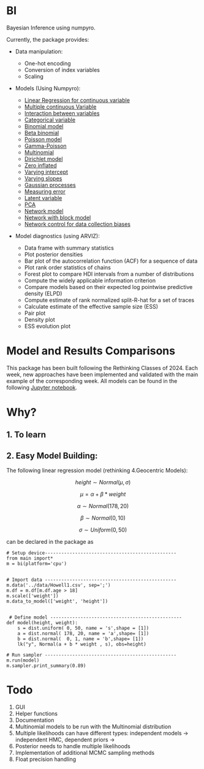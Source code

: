 # BI
Bayesian Inference using numpyro.

Currently, the package provides:

+ Data manipulation:
    + One-hot encoding
    + Conversion of index variables
    + Scaling
      
+ Models (Using Numpyro):
  
    + [Linear Regression for continuous variable](Documentation/1.&#32;Linear&#32;Regression&#32;for&#32;continuous&#32;variable.qmd)
    + [Multiple continuous Variable](Documentation/2.&#32;Multiple&#32;continuous&#32;Variables.qmd)
    + [Interaction between variables](Documentation/3.&#32;Interaction&#32;between&#32;continuous&#32;variables.qmd)
    + [Categorical variable](Documentation/4.&#32;Categorical&#32;variable.qmd)
    + [Binomial model](Documentation/5.&#32;Binomial&#32;model.qmd)
    + [Beta binomial](Documentation/6.&#32;Beta&#32;binomial&#32;model.qmd)
    + [Poisson model](Documentation/7.&#32;Poisson&#32;model.qmd)
    + [Gamma-Poisson](Documentation/8.&#32;Gamma-Poisson.qmd)
    + [Multinomial](Documentation/9.&#32;Multinomial&#32;model.qmd)    
    + [Dirichlet model](Documentation/10.&#32;Dirichlet&#32;model&#32;(wip).qmd)
    + [Zero inflated](Documentation/11.&#32;Zero&#32;inflated.qmd)
    + [Varying intercept](Documentation/12.&#32;Varying&#32;intercepts.qmd)
    + [Varying slopes](Documentation/13.&#32Varying&#32slopes.qmd)
    + [Gaussian processes](Documentation/14.&#32;Gaussian&#32;processes&#32;(wip).qmd)  
    + [Measuring error](Documentation/15.&#32;Measuring&#32;error&#32;(wip).qmd) 
    + [Latent variable](Documentation/17.&#32;Latent&#32;variable&#32;(wip).qmd) 
    + [PCA](Documentation/18.&#32;PCA&#32;(wip).qmd) 
    + [Network model](Documentation/18.&#32;Network&#32;model.qmd) 
    + [Network with block model](Documentation/19.&#32;Network&#32;with&#32;block&#32;model.qmd)
    + [Network control for data collection biases ](Documentation/20.&#32;Network&#32;control&#32;for&#32;data&#32;collection&#32;biases&#32;(wip).qmd)

+ Model diagnostics (using ARVIZ):
    + Data frame with summary statistics
    + Plot posterior densities
    + Bar plot of the autocorrelation function (ACF) for a sequence of data
    + Plot rank order statistics of chains
    + Forest plot to compare HDI intervals from a number of distributions
    + Compute the widely applicable information criterion
    + Compare models based on their expected log pointwise predictive density (ELPD)
    + Compute estimate of rank normalized split-R-hat for a set of traces
    + Calculate estimate of the effective sample size (ESS)
    + Pair plot
    + Density plot
    + ESS evolution plot
      
# Model and Results Comparisons
This package has been built following the Rethinking Classes of 2024. Each week, new approaches have been implemented and validated with the main example of the corresponding week. All models can be found in the following [Jupyter notebook](https://github.com/BGN-for-ASNA/BI/blob/main/rethinking.ipynb). 

# Why?
## 1.  To learn

## 2.  Easy Model Building:
The following linear regression model (rethinking 4.Geocentric Models): 
```math
height∼Normal(μ,σ)
```
```math
μ=α+β*weight
```
```math 
α∼Normal(178,20)
```
```math
β∼Normal(0,10)
```
```math
σ∼Uniform(0,50)
```
    
can be declared in the package as
```
# Setup device------------------------------------------------
from main import*
m = bi(platform='cpu')


# Import data ------------------------------------------------
m.data('../data/Howell1.csv', sep=';') 
m.df = m.df[m.df.age > 18]
m.scale(['weight'])
m.data_to_model(['weight', 'height'])


 # Define model ------------------------------------------------
def model(height, weight):
    s = dist.uniform( 0, 50, name = 's',shape = [1])
    a = dist.normal( 178, 20, name = 'a',shape= [1])
    b = dist.normal(  0, 1, name = 'b',shape= [1])   
    lk("y", Normal(a + b * weight , s), obs=height)

# Run sampler ------------------------------------------------
m.run(model) 
m.sampler.print_summary(0.89)
```            

# Todo 
1. GUI 
2. Helper functions
3. Documentation
4. Multinomial models to be run with the Multinomial distribution
5. Multiple likelihoods can have different types: independent models -> independent HMC, dependent priors -> 
6. Posterior needs to handle multiple likelihoods
7. Implementation of additional MCMC sampling methods
8. Float precision handling

